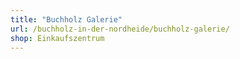 ```yaml
---
title: "Buchholz Galerie"
url: /buchholz-in-der-nordheide/buchholz-galerie/
shop: Einkaufszentrum
---
```

